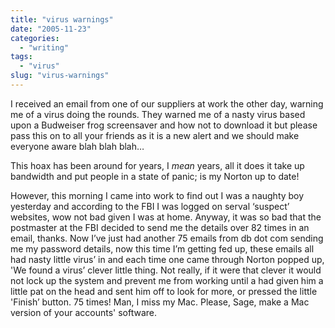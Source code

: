 ```yaml
---
title: "virus warnings"
date: "2005-11-23"
categories:
  - "writing"
tags:
  - "virus"
slug: "virus-warnings"
---
```


I received an email from one of our suppliers at work the other day, warning me of a virus doing the rounds. They warned me of a nasty virus based upon a Budweiser frog screensaver and how not to download it but please pass this on to all your friends as it is a new alert and we should make everyone aware blah blah blah…

This hoax has been around for years, I _mean_ years, all it does it take up bandwidth and put people in a state of panic; is my Norton up to date!

However, this morning I came into work to find out I was a naughty boy yesterday and according to the FBI I was logged on serval ‘suspect’ websites, wow not bad given I was at home. Anyway, it was so bad that the postmaster at the FBI decided to send me the details over 82 times in an email, thanks. Now I’ve just had another 75 emails from db dot com sending me my password details, now this time I’m getting fed up, these emails all had nasty little virus’ in and each time one came through Norton popped up, 'We found a virus’ clever little thing. Not really, if it were that clever it would not lock up the system and prevent me from working until a had given him a little pat on the head and sent him off to look for more, or pressed the little 'Finish’ button. 75 times! Man, I miss my Mac. Please, Sage, make a Mac version of your accounts' software.
